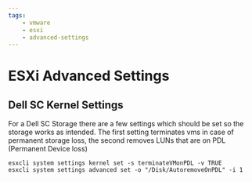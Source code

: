 ```yaml
---
tags:
    - vmware
    - esxi
    - advanced-settings
---
```


# ESXi Advanced Settings
## Dell SC Kernel Settings
For a Dell SC Storage there are a few settings which should be set so the storage works as intended.
The first setting terminates vms in case of permanent storage loss, the second removes LUNs that are on PDL (Permanent Device loss)
```
esxcli system settings kernel set -s terminateVMonPDL -v TRUE
esxcli system settings advanced set -o "/Disk/AutoremoveOnPDL" -i 1
```
